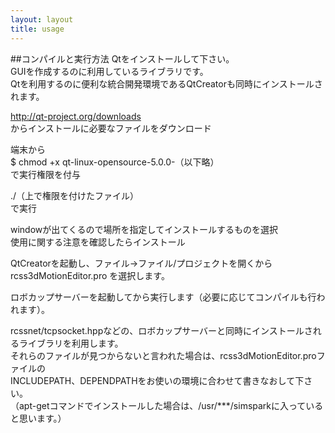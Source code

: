 ```yaml
---
layout: layout
title: usage
---
```

##コンパイルと実行方法
Qtをインストールして下さい。  
GUIを作成するのに利用しているライブラリです。  
Qtを利用するのに便利な統合開発環境であるQtCreatorも同時にインストールされます。


http://qt-project.org/downloads  
からインストールに必要なファイルをダウンロード

端末から  
$ chmod +x qt-linux-opensource-5.0.0-（以下略）  
で実行権限を付与

./（上で権限を付けたファイル）  
で実行

windowが出てくるので場所を指定してインストールするものを選択  
使用に関する注意を確認したらインストール

QtCreatorを起動し、ファイル→ファイル/プロジェクトを開くから  
rcss3dMotionEditor.pro
を選択します。

ロボカップサーバーを起動してから実行します（必要に応じてコンパイルも行われます）。  


rcssnet/tcpsocket.hppなどの、ロボカップサーバーと同時にインストールされるライブラリを利用します。  
それらのファイルが見つからないと言われた場合は、rcss3dMotionEditor.proファイルの  
INCLUDEPATH、DEPENDPATHをお使いの環境に合わせて書きなおして下さい。  
（apt-getコマンドでインストールした場合は、/usr/***/simsparkに入っていると思います。）
